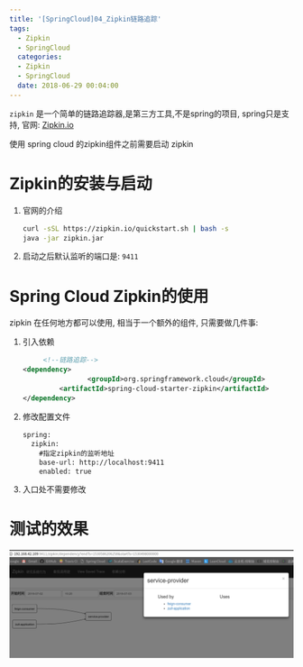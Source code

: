 ```yaml
---
title: '[SpringCloud]04_Zipkin链路追踪'
tags:
  - Zipkin
  - SpringCloud
  categories:
  - Zipkin
  - SpringCloud
  date: 2018-06-29 00:04:00
---
```




`zipkin` 是一个简单的链路追踪器,是第三方工具,不是spring的项目, spring只是支持,  官网:  [Zipkin.io](http://zipkin.io)

使用 spring cloud 的zipkin组件之前需要启动 zipkin



# Zipkin的安装与启动

1. 官网的介绍

   ```bash
   curl -sSL https://zipkin.io/quickstart.sh | bash -s
   java -jar zipkin.jar
   ```

2. 启动之后默认监听的端口是: `9411` 



# Spring Cloud Zipkin的使用

zipkin 在任何地方都可以使用, 相当于一个额外的组件, 只需要做几件事:

1. 引入依赖

   ```xml
   		<!--链路追踪-->
   <dependency>
   			       <groupId>org.springframework.cloud</groupId>
   			<artifactId>spring-cloud-starter-zipkin</artifactId>
   </dependency>
   ```

   

2. 修改配置文件

   ```
   spring:
     zipkin:
       #指定zipkin的监听地址
       base-url: http://localhost:9411
       enabled: true
   
   ```

   

3. 入口处不需要修改



# 测试的效果

![](/images/spring-cloud-zipkin-00.png)